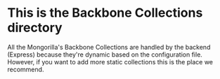 # This is the Backbone Collections directory
All the Mongorilla's Backbone Collections are handled by the backend (Express) because they're dynamic based on the configuration file.
However, if you want to add more static collections this is the place we recommend.
